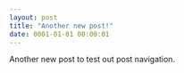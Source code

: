 ```yaml
---
layout: post
title: "Another new post!"
date: 0001-01-01 00:00:01
---
```


Another new post to test out post navigation.